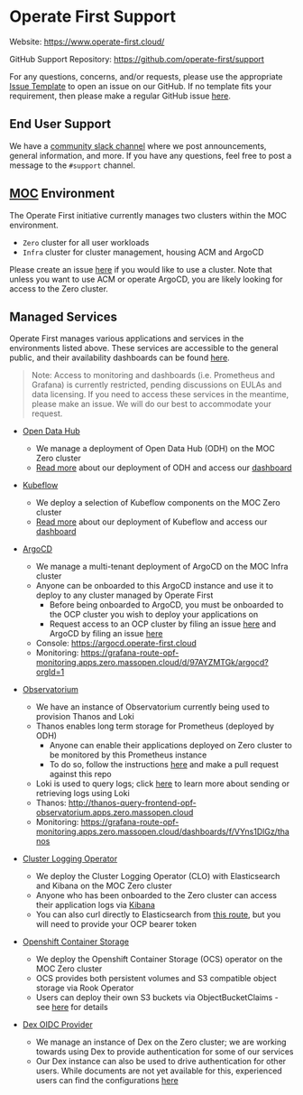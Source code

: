 # Operate First Support

Website:  https://www.operate-first.cloud/

GitHub Support Repository: https://github.com/operate-first/support

For any questions, concerns, and/or requests, please use the appropriate [Issue Template][1] to open an issue on our GitHub. If no template fits your requirement, then please make a regular GitHub issue [here][2].

## End User Support

We have a [community slack channel](https://join.slack.com/t/operatefirst/shared_invite/zt-o2gn4wn8-O39g7sthTAuPCvaCNRnLww) where we post announcements, general information, and more. If you have any questions, feel free to post a message to the `#support` channel.

## [MOC][14] Environment

The Operate First initiative currently manages two clusters within the MOC environment.

- `Zero` cluster for all user workloads
- `Infra` cluster for cluster management, housing ACM and ArgoCD

Please create an issue [here][3] if you would like to use a cluster. Note that unless you want to use ACM or operate ArgoCD, you are likely looking for access to the Zero cluster.

## Managed Services

Operate First manages various applications and services in the environments listed above. These services are accessible to the general public, and their availability dashboards can be found [here][22].

> Note: Access to monitoring and dashboards (i.e. Prometheus and Grafana) is currently restricted, pending discussions on EULAs and data licensing. If you need to access these services in the meantime, please make an issue. We will do our best to accommodate your request.

* [Open Data Hub][15]
    * We manage a deployment of Open Data Hub (ODH) on the MOC Zero cluster
    * [Read more](4) about our deployment of ODH and access our [dashboard](https://odh.operate-first.cloud/)

* [Kubeflow][16]
    * We deploy a selection of Kubeflow components on the MOC Zero cluster
    * [Read more](5) about our deployment of Kubeflow and access our [dashboard](http://istio-ingressgateway-istio-system.apps.zero.massopen.cloud/)

* [ArgoCD][17]
    * We manage a multi-tenant deployment of ArgoCD on the MOC Infra cluster
    * Anyone can be onboarded to this ArgoCD instance and use it to deploy to any cluster managed by Operate First
        * Before being onboarded to ArgoCD, you must be onboarded to the OCP cluster you wish to deploy your applications on
        * Request access to an OCP cluster by filing an issue [here][6] and ArgoCD by filing an issue [here][7]
    * Console: https://argocd.operate-first.cloud
    * Monitoring: https://grafana-route-opf-monitoring.apps.zero.massopen.cloud/d/97AYZMTGk/argocd?orgId=1

* [Observatorium][18]
    * We have an instance of Observatorium currently being used to provision Thanos and Loki
    * Thanos enables long term storage for Prometheus (deployed by ODH)
        * Anyone can enable their applications deployed on Zero cluster to be monitored by this Prometheus instance
        * To do so, follow the instructions [here][8] and make a pull request against this repo
    * Loki is used to query logs; click [here][9] to learn more about sending or retrieving logs using Loki
    * Thanos: http://thanos-query-frontend-opf-observatorium.apps.zero.massopen.cloud
    * Monitoring: https://grafana-route-opf-monitoring.apps.zero.massopen.cloud/dashboards/f/VYns1DlGz/thanos

* [Cluster Logging Operator][19]
    * We deploy the Cluster Logging Operator (CLO) with Elasticsearch and Kibana on the MOC Zero cluster
    * Anyone who has been onboarded to the Zero cluster can access their application logs via [Kibana](https://kibana-openshift-logging.apps.zero.massopen.cloud/)
    * You can also curl directly to Elasticsearch from [this route](https://elasticsearch-openshift-logging.apps.zero.massopen.cloud), but you will need to provide your OCP bearer token

* [Openshift Container Storage][20]
    * We deploy the Openshift Container Storage (OCS) operator on the MOC Zero cluster
    * OCS provides both persistent volumes and S3 compatible object storage via Rook Operator
    * Users can deploy their own S3 buckets via ObjectBucketClaims - see [here][10] for details

* [Dex OIDC Provider][21]
    * We manage an instance of Dex on the Zero cluster; we are working towards using Dex to provide authentication for some of our services
    * Our Dex instance can also be used to drive authentication for other users. While documents are not yet available for this, experienced users can find the configurations [here][11]

[1]: https://github.com/operate-first/support/issues/new/choose
[2]: https://github.com/operate-first/odh-moc-support/issues
[3]: https://github.com/operate-first/support/issues/new?assignees=&labels=onboarding&template=onboarding_to_cluster.md&title=
[4]: ./docs/odh/README.md
[5]: ./docs/kubeflow/README.md
[6]: https://github.com/operate-first/support/issues/new?assignees=&labels=onboarding&template=onboarding_to_cluster.md&title=
[7]: https://github.com/operate-first/support/issues/new?assignees=&labels=onboarding&template=onboarding_argocd.md&title=
[8]: https://github.com/operate-first/support/blob/main/docs/add_service_monitoring.md
[9]: https://www.operate-first.cloud/users/apps/docs/observatorium/loki/README.md
[10]: https://rook.io/
[11]: https://www.operate-first.cloud/users/support/docs/claiming_object_store.md
[12]: https://github.com/operate-first/apps/blob/master/auth/overlays/moc/zero/dex-cm.yaml
[13]: https://github.com/operate-first/odh-moc-support/issues
[14]: https://massopen.cloud/
[15]: https://opendatahub.io/
[16]: https://www.kubeflow.org/
[17]: https://argoproj.github.io/argo-cd/
[18]: https://github.com/observatorium
[19]: https://docs.openshift.com/container-platform/4.7/logging/cluster-logging.html
[20]: https://www.openshift.com/blog/introducing-openshift-container-storage-4-2
[21]: https://github.com/dexidp/dex
[22]: https://grafana-route-opf-monitoring.apps.zero.massopen.cloud/d/r7WqgaBMk/operatefirst-availability?orgId=1&refresh=1m
